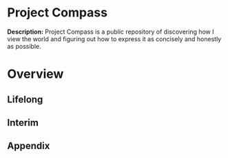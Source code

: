 # Project Compass

**Description:** Project Compass is a public repository of discovering how I view the world and figuring out how to express it as concisely and honestly as possible.

# Overview

## Lifelong

## Interim

## Appendix
